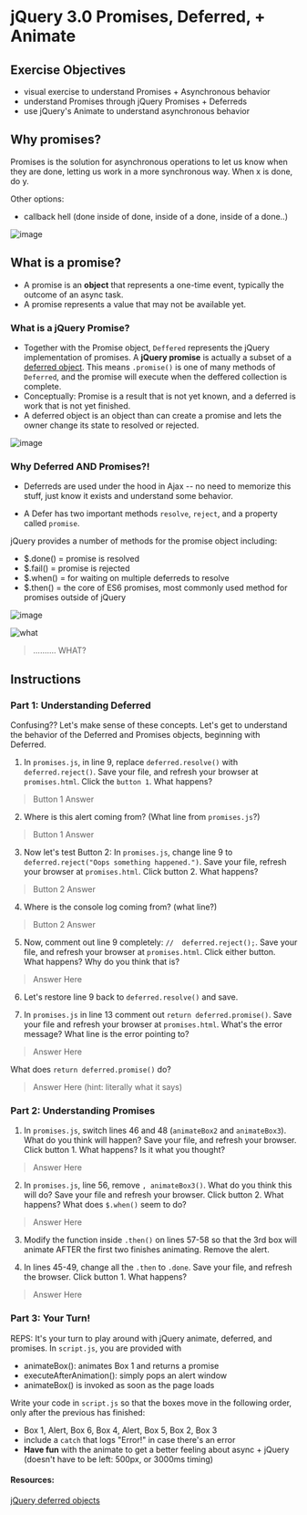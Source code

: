 # jQuery 3.0 Promises, Deferred, + Animate

## Exercise Objectives
- visual exercise to understand Promises + Asynchronous behavior
- understand Promises through jQuery Promises + Deferreds
- use jQuery's Animate to understand asynchronous behavior

## Why promises?
Promises is the solution for asynchronous operations to let us know when they are done, letting us work in a more synchronous way. When x is done, do y.

Other options:
- callback hell (done inside of done, inside of a done, inside of a done..)

![image](http://icompile.eladkarako.com/wp-content/uploads/2016/01/icompile.eladkarako.com_callback_hell.gif)

## What is a promise?
- A promise is an **object** that represents a one-time event, typically the outcome of an async task.
- A promise represents a value that may not be available yet.

### What is a jQuery Promise?
- Together with the Promise object, `Deffered` represents the jQuery implementation of promises. A **jQuery promise** is actually a subset of a [deferred object](https://api.jquery.com/category/deferred-object/). This means `.promise()` is one of many methods of `Deferred`, and the promise will execute when the deffered collection is complete.
- Conceptually: Promise is a result that is not yet known, and a deferred is work that is not yet finished.
- A deferred object is an object than can create a promise and lets the owner change its state to resolved or rejected.


![image](https://m.popkey.co/a11cb1/g3yQ6_s-200x150.gif)

### Why Deferred AND Promises?!
- Deferreds are used under the hood in Ajax -- no need to memorize this stuff, just know it exists and understand some behavior.

- A Defer has two important methods `resolve`, `reject`, and a property called `promise`.

jQuery provides a number of methods for the promise object including:

- $.done() = promise is resolved
- $.fail() = promise is rejected
- $.when() = for waiting on multiple deferreds to resolve
- $.then() = the core of ES6 promises, most commonly used method for promises outside of jQuery

![image](http://i1.wp.com/www.vasanthk.com/wp-content/uploads/2015/03/promises1.png)

![what](https://2.bp.blogspot.com/-UniMKjKV0t8/VGEPY4bdcqI/AAAAAAAAFos/sNvgsIhQDZE/s1600/Blink.gif)
> .......... WHAT?


## Instructions

### Part 1: Understanding Deferred

Confusing?? Let's make sense of these concepts. Let's get to understand the behavior of the Deferred and Promises objects, beginning with Deferred.

1. In `promises.js`, in line 9, replace `deferred.resolve()` with `deferred.reject()`. Save your file, and refresh your browser at `promises.html`. Click the `button 1`. What happens?

  > Button 1 Answer

2. Where is this alert coming from? (What line from `promises.js`?)

  > Button 1 Answer

3. Now let's test Button 2: In `promises.js`, change line 9 to `deferred.reject("Oops something happened.")`. Save your file, refresh your browser at `promises.html`. Click button 2. What happens?

  > Button 2 Answer

4. Where is the console log coming from? (what line?)

  > Button 2 Answer

5. Now, comment out line 9 completely: `//  deferred.reject();`. Save your file, and refresh your browser at `promises.html`. Click either button. What happens? Why do you think that is?

  > Answer Here

6. Let's restore line 9 back to `deferred.resolve()` and save.

7. In `promises.js` in line 13 comment out `return deferred.promise()`. Save your file and refresh your browser at `promises.html`. What's the error message? What line is the error pointing to?

  > Answer Here

What does `return deferred.promise()` do?

  > Answer Here (hint: literally what it says)

### Part 2: Understanding Promises

1. In `promises.js`, switch lines 46 and 48 (`animateBox2` and `animateBox3`). What do you think will happen? Save your file, and refresh your browser. Click button 1. What happens? Is it what you thought?

  > Answer Here

2. In `promises.js`, line 56, remove `, animateBox3()`. What do you think this will do? Save your file and refresh your browser. Click button 2. What happens? What does `$.when()` seem to do?

  > Answer Here

3. Modify the function inside `.then()` on lines 57-58 so that the 3rd box will animate AFTER the first two finishes animating. Remove the alert.

4. In lines 45-49, change all the `.then` to `.done`. Save your file, and refresh the browser. Click button 1. What happens?

  > Answer Here

### Part 3: Your Turn!

REPS: It's your turn to play around with jQuery animate, deferred, and promises. In `script.js`, you are provided with
  - animateBox(): animates Box 1 and returns a promise
  - executeAfterAnimation(): simply pops an alert window
  - animateBox() is invoked as soon as the page loads

Write your code in `script.js` so that the boxes move in the following order, only after the previous has finished:
  - Box 1, Alert, Box 6, Box 4, Alert, Box 5, Box 2, Box 3
  - include a `catch` that logs "Error!" in case there's an error
  - **Have fun** with the animate to get a better feeling about async + jQuery (doesn't have to be left: 500px, or 3000ms timing)


#### Resources:
[jQuery deferred objects](https://www.sitepoint.com/introduction-jquery-deferred-objects/)
